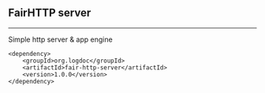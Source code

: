 ## FairHTTP server

-----------------
Simple http server & app engine

    <dependency>
        <groupId>org.logdoc</groupId>
        <artifactId>fair-http-server</artifactId>
        <version>1.0.0</version>
    </dependency>
